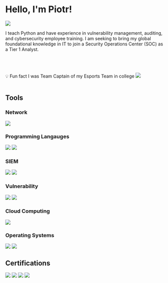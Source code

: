 # Hello, I'm Piotr!
<a href="https://www.linkedin.com/in/piotrkuszaj/"><img src="https://img.shields.io/badge/-LinkedIn-0072b1?&style=for-the-badge&logo=linkedin&logoColor=white" /></a>

I teach Python and have experience in vulnerability management, auditing, and cybersecurity employee training. I am seeking to bring my global foundational knowledge in IT to join a Security Operations Center (SOC) as a Tier 1 Analyst.<br><br><br><br>

💡 Fun fact I was Team Captain of my Esports Team in college  <img src="https://img.shields.io/badge/Valorant-FF4654?style=flat-square&logo=valorant&logoColor=white" /><br><br>



## Tools

### Network
<div>
    <img src="https://img.shields.io/badge/-Wireshark-1679A7?&style=for-the-badge&logo=Wireshark&logoColor=white" />
</div>

### Programming Langauges
<div>
    <img src="https://img.shields.io/badge/python-3670A0?style=for-the-badge&logo=python&logoColor=ffdd54" />
    <img src="https://img.shields.io/badge/Java-ED8B00?style=for-the-badge&logo=openjdk&logoColor=white" />
</div>

### SIEM
<div>
    <img src="https://img.shields.io/badge/-Microsoft_Sentinel-0078D4?&style=for-the-badge&logo=Microsoft&logoColor=white" />
    <img src="https://img.shields.io/badge/-Splunk-000000?&style=for-the-badge&logo=Splunk&logoColor=white" />
</div>

### Vulnerability
<div>
    <img src="https://img.shields.io/badge/-Nessus-339933?&style=for-the-badge&logo=Tenable&logoColor=white" />
    <img src="https://img.shields.io/badge/-Qualys-6D6E71?&style=for-the-badge&logo=Qualys&logoColor=white" />
</div>

### Cloud Computing
<div>
    <img src="https://img.shields.io/badge/-Azure-0089D6?&style=for-the-badge&logo=Microsoft%20Azure&logoColor=white" />
</div>

### Operating Systems
<div>
    <img src="https://img.shields.io/badge/Linux-FCC624?style=for-the-badge&logo=linux&logoColor=black" />
    <img src="https://shields.io/badge/Windows--9cf?logo=Windows&style=social" />
</div>

## Certifications
<div>
<img src="https://img.shields.io/badge/National_Incident_Management_System_(NIMS)%3A%20ICS--100-FEMA-orange?style=for-the-badge" />
<img src="https://img.shields.io/badge/Security_Operations_and_Defense_Analyst-Splunk-008272?style=for-the-badge&logo=splunk&logoColor=white" />
<img src="https://img.shields.io/badge/Understanding_Threats_%26_Attacks-Splunk-4A90E2?style=for-the-badge&logo=splunk&logoColor=white" />
<img src="https://img.shields.io/badge/Vulnerability_Management_Detection_and_Response-Qualys-6D6E71?style=for-the-badge&logo=Qualys&logoColor=white" />
</div>
